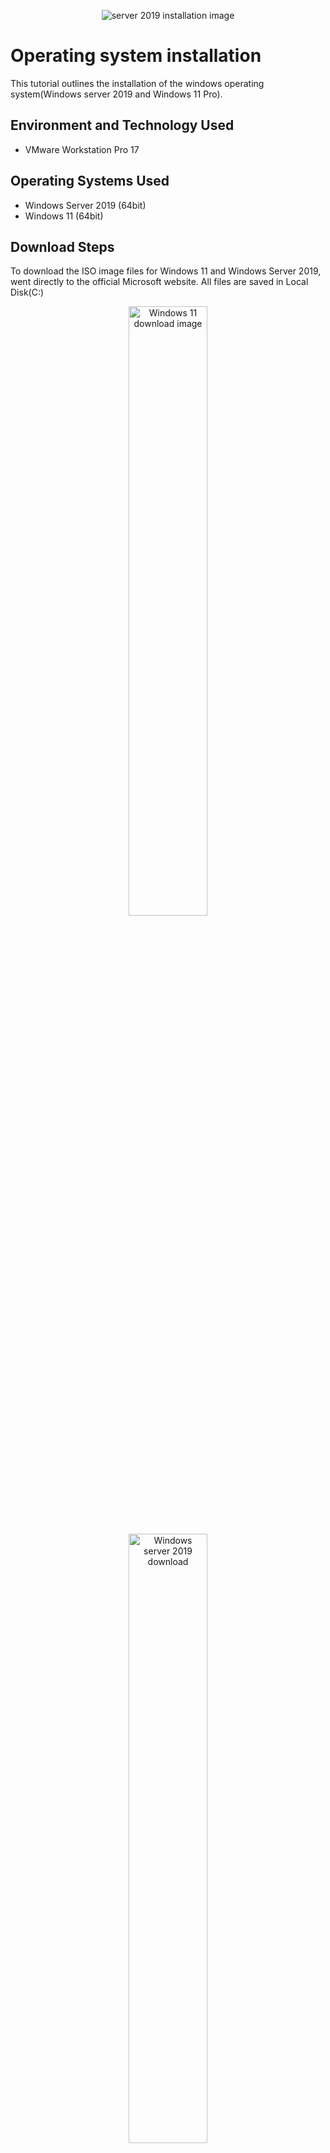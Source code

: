 <p align="center">
<img src="https://i.imgur.com/dwVGCXG.png" alt="server 2019 installation image"/>
</p>

<h1>Operating system installation</h1>
This tutorial outlines the installation of the windows operating system(Windows server 2019 and Windows 11 Pro).<br />

<h2>Environment and Technology Used</h2>

- VMware Workstation Pro 17

<h2>Operating Systems Used </h2>

- Windows Server 2019 (64bit)
- Windows 11</b> (64bit)

<h2>Download Steps</h2>
<p>
To download the ISO image files for Windows 11 and Windows Server 2019, went directly to the official Microsoft website. All files are saved in Local Disk(C:)
</p>

<p align="center"><img src="https://i.imgur.com/9AEAv4A.png" height="50%" width="50%" alt="Windows 11 download image"/> </p> 

<p align="center"><img src="https://i.imgur.com/CuCkwSG.png" height="50%" width="50%" alt="Windows server 2019 download"/></p>

<h2>Installation Steps (Windows Server 2019)</h2>

<p>1. To install the downloaded ISO image files on VMware workstation pro 17, I opened VMWare, clicked on Create a new virtual machine. Then select Typical (Recommended) and click NEXT. </p>
<p>
<p align="center"><img src="https://i.imgur.com/XhUk11z.png" height="50%" width="50%" alt="image"/>
<p align="center"><img src="https://i.imgur.com/Zg1DvWj.png" height="50%" width="50%" alt="image"/>
  
</p>2. On the “Guest Operating System Installation” page,select the “I will install the operating system later” option and proceed to the next page by clicking NEXT.</p>
<p align="center"><img src="https://i.imgur.com/OwMC7tH.png" height="50%" width="50%" alt="image"/>
  
<p>3. On the “Select a Guest Operating System”, pick “Microsoft windows” and also choose the version you are trying installing, then click NEXT.<p>
<p align="center"><img src="https://i.imgur.com/eiHP4T7.png" height="50%" width="50%" alt="image"/>
  
<p>4. On the “Name the Virtual Machine” page, name your Vm(descriptive preferrably) and click browse to select the Windows Servers 2019 file where its downloaded, then click  NEXT.<p>
<p align="center"><img src="https://i.imgur.com/Ss1GxdB.png" height="50%" width="50%" alt="image"/>
  
<p>5. On the “Specify Disk Capacity” page, leave it as  60GB which is the recommended size for windows server 2019 and select the “Split virtual disk into multiple files” option , then click NEXT.<p>
<p align="center"><img src="https://i.imgur.com/7ARUj1o.png" height="50%" width="50%" alt="image"/>
  
<p>6. On the “Ready to Create Virtual Machine” Click FINISH to create the virtual machine.<p>
<p align="center"><img src="https://i.imgur.com/d88X5T4.png" height="50%" width="50%" alt="image"/>
  
<p>7. On the “Windows setup” page, Select the language to install, time and currency format and keyboard input method and click NEXT.<p>
<p align="center"><img src="https://i.imgur.com/Z1xCuTo.png" height="50%" width="50%" alt="image"/>
  
<p>8. On the next page, click INSTALL NOW.<p>
<p align="center"><img src="https://i.imgur.com/bu20JMS.png" height="50%" width="50%" alt="image"/>
  
<p>9. On the “Select the operating system you want to install” page,  choose “Standard evaluation Desktop experience” and click NEXT. This will be followed by the Installing Windows page</p>
<p align="center"><img src="https://i.imgur.com/cP6XeN6.png" height="50%" width="50%" alt="image"/>
  
<p>10. After windows is installed, you are greeted with the customize settings page, where you are required to input a desired password. After this is done, click FINISH.</p>
<p align="center"><img src="https://i.imgur.com/ZcLAT1N.png" height="50%" width="50%" alt="image"/>
  
<br> 
<br> 
<br> 

<h2>Installation Steps (Windows 11)</h2>
<p>1. To install the downloaded Window 11 ISO image files on VMware workstation pro 17 is almost like the same steps with WIndows server 2019. I opened VMWare, clicked on Create a new virtual machine. Then select Typical (Recommended) and click NEXT. </p>
<p>
<p align="center"><img src="https://i.imgur.com/XhUk11z.png" height="50%" width="50%" alt="image"/>
<p align="center"><img src="https://i.imgur.com/Zg1DvWj.png" height="50%" width="50%" alt="image"/>

<p> 2. On the “Guest Operating System Installation” page, click on browse to select the Windows 11 pro Iso Image file and then proceed to the next page by clicking NEXT.</p>
<p align="center"><img src="https://i.imgur.com/wxwfNPt.png" height="50%" width="50%" alt="image"/>

<p>3. On the next page, you name (descriptive preferrably) the Virtual machine you are installing and after this, you click NEXT.</p>
<p align="center"><img src="https://i.imgur.com/e20R7V7.png" height="50%" width="50%" alt="image"/>

<p>4. From the “Encrypted Information” page, select “only the files needed to support a TPM are encrypted.(.nvram, .vmss, .vmem, .vmx, .vmsn)”. Then input a desired password and check the “Remember the password on this machine in Credential Manager” and click NEXT.</p>
<p align="center"><img src="https://i.imgur.com/iFRkVeA.png" height="50%" width="50%" alt="image"/>

<p>5. While on the “Specify Disk Capacity” page, leave the disk size as 64GB and select “split virtual disk into multiple files” then click NEXT.</p>
<p align="center"><img src="https://i.imgur.com/6jMIB9v.png" height="50%" width="50%" alt="image"/>

<p>6. Click FINISH to create the virtual machine and start installing windows 11 x64.</p>
<p align="center"><img src="https://i.imgur.com/SZLGIvJ.png" height="50%" width="50%" alt="image"/>

<br> 


